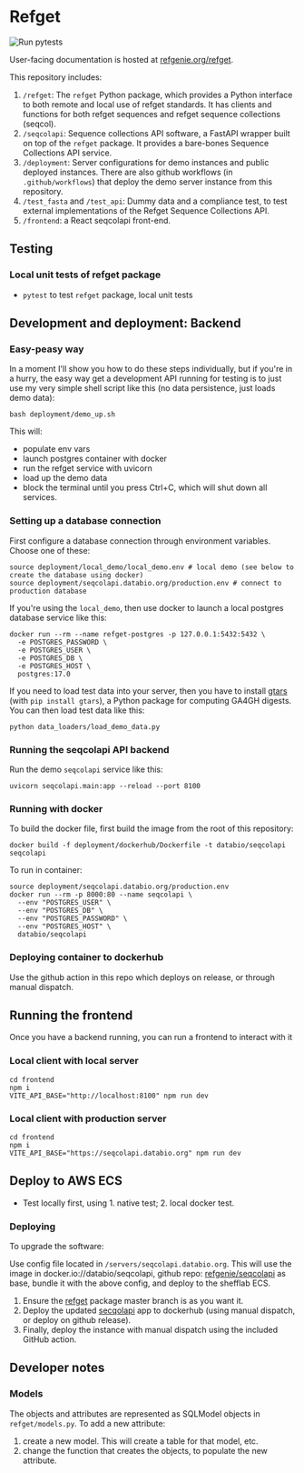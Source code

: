 # Refget

![Run pytests](https://github.com/pepkit/looper/workflows/Run%20pytests/badge.svg)

User-facing documentation is hosted at [refgenie.org/refget](https://refgenie.org/refget/).

This repository includes:

1. `/refget`: The `refget` Python package, which provides a Python interface to both remote and local use of refget standards. It has clients and functions for both refget sequences and refget sequence collections (seqcol).
2. `/seqcolapi`: Sequence collections API software, a FastAPI wrapper built on top of the `refget` package. It provides a bare-bones Sequence Collections API service.
3. `/deployment`: Server configurations for demo instances and public deployed instances. There are also github workflows (in `.github/workflows`) that deploy the demo server instance from this repository.
4. `/test_fasta` and `/test_api`: Dummy data and a compliance test, to test external implementations of the Refget Sequence Collections API.
5. `/frontend`: a React seqcolapi front-end.

## Testing

### Local unit tests of refget package

- `pytest` to test `refget` package, local unit tests

## Development and deployment: Backend

### Easy-peasy way

In a moment I'll show you how to do these steps individually, but if you're in a hurry, the easy way get a development API running for testing is to just use my very simple shell script like this (no data persistence, just loads demo data):

```console
bash deployment/demo_up.sh
```

This will:
- populate env vars
- launch postgres container with docker
- run the refget service with uvicorn
- load up the demo data
- block the terminal until you press Ctrl+C, which will shut down all services.

### Setting up a database connection

First configure a database connection through environment variables. Choose one of these:

```
source deployment/local_demo/local_demo.env # local demo (see below to create the database using docker)
source deployment/seqcolapi.databio.org/production.env # connect to production database
```

If you're using the `local_demo`, then use docker to launch a local postgres database service like this:

```
docker run --rm --name refget-postgres -p 127.0.0.1:5432:5432 \
  -e POSTGRES_PASSWORD \
  -e POSTGRES_USER \
  -e POSTGRES_DB \
  -e POSTGRES_HOST \
  postgres:17.0
```

If you need to load test data into your server, then you have to install [gtars](https://docs.bedbase.org/gtars/) (with `pip install gtars`), a Python package for computing GA4GH digests. You can then load test data like this:

```
python data_loaders/load_demo_data.py
```


### Running the seqcolapi API backend

Run the demo `seqcolapi` service like this:

```
uvicorn seqcolapi.main:app --reload --port 8100
```

### Running with docker

To build the docker file, first build the image from the root of this repository:

```
docker build -f deployment/dockerhub/Dockerfile -t databio/seqcolapi seqcolapi
```

To run in container:

```
source deployment/seqcolapi.databio.org/production.env
docker run --rm -p 8000:80 --name seqcolapi \
  --env "POSTGRES_USER" \
  --env "POSTGRES_DB" \
  --env "POSTGRES_PASSWORD" \
  --env "POSTGRES_HOST" \
  databio/seqcolapi
```

### Deploying container to dockerhub

Use the github action in this repo which deploys on release, or through manual dispatch.

## Running the frontend

Once you have a backend running, you can run a frontend to interact with it

### Local client with local server

```
cd frontend
npm i
VITE_API_BASE="http://localhost:8100" npm run dev
```

### Local client with production server

```
cd frontend
npm i
VITE_API_BASE="https://seqcolapi.databio.org" npm run dev
```





## Deploy to AWS ECS

- Test locally first, using 1. native test; 2. local docker test.

### Deploying

To upgrade the software:

Use config file located in `/servers/seqcolapi.databio.org`. This will use the image in docker.io://databio/seqcolapi, github repo: [refgenie/seqcolapi](https://github.com/refgenie/seqcolapi) as base, bundle it with the above config, and deploy to the shefflab ECS.

1. Ensure the [refget](https://github.com/refgenie/refget/) package master branch is as you want it.
2. Deploy the updated [secqolapi](https://github.com/refgenie/seqcolapi/) app to dockerhub (using manual dispatch, or deploy on github release).
3. Finally, deploy the instance with manual dispatch using the included GitHub action.








## Developer notes

### Models

The objects and attributes are represented as SQLModel objects in `refget/models.py`. To add a new attribute:

1. create a new model. This will create a table for that model, etc.
2. change the function that creates the objects, to populate the new attribute.


